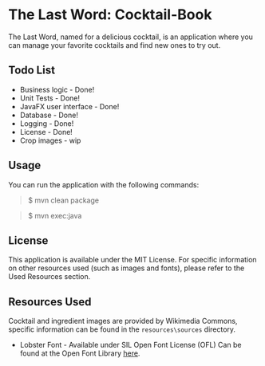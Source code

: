 # The Last Word: Cocktail-Book

The Last Word, named for a delicious cocktail, is an application where you can manage your favorite cocktails and find new ones to try out.


Todo List
------------
* Business logic - Done!
* Unit Tests - Done!
* JavaFX user interface - Done!
* Database - Done!
* Logging - Done!
* License - Done!
* Crop images - wip

Usage
-----
You can run the application with the following commands:
> $ mvn clean package

> $ mvn exec:java

License
-------
This application is available under the MIT License. For specific information on other resources used (such as images and fonts), please refer to the Used Resources section.

Resources Used
-----------
Cocktail and ingredient images are provided by Wikimedia Commons, specific information can be found in the `resources\sources` directory.
* Lobster Font - Available under SIL Open Font License (OFL)
Can be found at the Open Font Library [here](https://fontlibrary.org/en/font/lobster).

